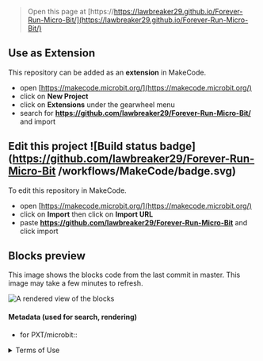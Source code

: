 
> Open this page at [https://https://lawbreaker29.github.io/Forever-Run-Micro-Bit/](https://lawbreaker29.github.io/Forever-Run-Micro-Bit/)

## Use as Extension

This repository can be added as an **extension** in MakeCode.

* open [https://makecode.microbit.org/](https://makecode.microbit.org/)
* click on **New Project**
* click on **Extensions** under the gearwheel menu
* search for **https://github.com/lawbreaker29/Forever-Run-Micro-Bit/** and import

## Edit this project ![Build status badge](https://github.com/lawbreaker29/Forever-Run-Micro-Bit /workflows/MakeCode/badge.svg)

To edit this repository in MakeCode.

* open [https://makecode.microbit.org/](https://makecode.microbit.org/)
* click on **Import** then click on **Import URL**
* paste **https://github.com/lawbreaker29/Forever-Run-Micro-Bit** and click import

## Blocks preview

This image shows the blocks code from the last commit in master.
This image may take a few minutes to refresh.

![A rendered view of the blocks](https://github.com/lawbreaker29/lesson-24-final-lesson/raw/master/.github/makecode/blocks.png)

#### Metadata (used for search, rendering)

* for PXT/microbit::

   <script src="https://makecode.com/gh-pages-embed.js"></script><script>makeCodeRender("{{ site.makecode.home_url }}", "{{ site.github.owner_name }}/{{ site.github.repository_name }}");</script>
   
<details><summary>Terms of Use</summary>
<p>

#### yes, even hidden code blocks!

```python
print("hello world!")
```

</p>
</details>
